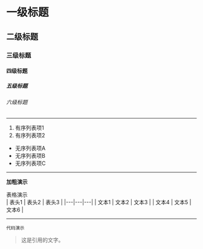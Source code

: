 # 一级标题
## 二级标题
### 三级标题
#### 四级标题
##### 五级标题
###### 六级标题

---

1. 有序列表项1
2. 有序列表项2

- 无序列表项A
- 无序列表项B
- 无序列表项C

---

**加粗演示**

表格演示  
| 表头1 | 表头2 | 表头3 |
|---|---|---|
| 文本1  | 文本2   | 文本3  |
| 文本4  | 文本5   | 文本6  |


---

```
代码演示
```

> 这是引用的文字。